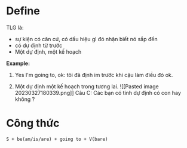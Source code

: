 # Define
TLG là:
- sự kiện có căn cứ, có dấu hiệu gì đó nhận biết nó sắp đến
- có dự định từ trước
- Một dự định, một kế hoạch

**Example:** 
1. Yes I'm going to, ok: tôi đã định im trước khi cậu làm điều đó ok.

2. Một dự định một kế hoạch trong tương lai.
![[Pasted image 20230327180339.png]]
Câu C: Các bạn có tính dự định có con hay không ?


# Công thức

```
S + be(am/is/are) + going to + V(bare) 
```
